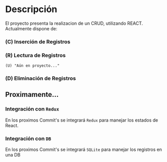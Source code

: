 # Descripción

El proyecto presenta la realizacion de un CRUD, utilizando REACT.
Actualmente dispone de:
### (C) Inserción de Registros
### (R) Lectura de Registros
`(U) "Aún en proyecto..."`
### (D) Eliminación de Registros

## Proximamente...
### Integración con `Redux`
En los proximos Commit's se integrará `Redux` para manejar los estados de React.

### Integración con `DB`
En los proximos Commit's se integrará `SQLite` para manejar los registros en una DB
